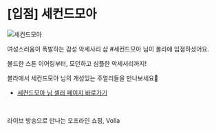# [입점] 세컨드모아

![세컨드모아](../../assets/marketing/dist/seller-secondmoa.png)

여성스러움이 폭발하는 감성 악세사리 샵 #세컨드모아 님이 볼라에 입점하셨어요.

볼드한 스톤 이어링부터, 모던하고 심플한 악세서리까지!

볼라에서 세컨드모아 님의 개성있는 주얼리들을 만나보세요💎

- [세컨드모아 님 셀러 페이지 바로가기](volla://deeplink/seller/23)

<br>

라이브 방송으로 만나는 오프라인 쇼핑, Volla
